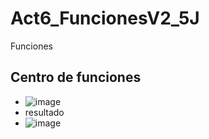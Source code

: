 # Act6_FuncionesV2_5J
Funciones
## Centro de funciones
- ![image](https://github.com/user-attachments/assets/c4176d9a-1e57-4d6b-9521-1a7301307aca)
- resultado
- ![image](https://github.com/user-attachments/assets/282659d1-efa4-4d65-b7ad-d2b8444e279c)


